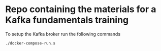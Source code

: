 # Repo containing the materials for a Kafka fundamentals training

To setup the Kafka broker run the following commands
```shell
./docker-compose-run.s
```
